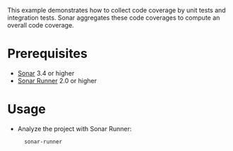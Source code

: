 This example demonstrates how to collect code coverage by unit tests and integration tests.
Sonar aggregates these code coverages to compute an overall code coverage.

Prerequisites
=============
* [Sonar](http://www.sonarsource.org/downloads/) 3.4 or higher
* [Sonar Runner](http://docs.codehaus.org/display/SONAR/Installing+and+Configuring+Sonar+Runner) 2.0 or higher

Usage
=====
* Analyze the project with Sonar Runner:

        sonar-runner
